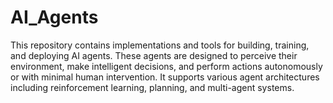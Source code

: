 # AI_Agents

This repository contains implementations and tools for building, training, and deploying AI agents. These agents are designed to perceive their environment, make intelligent decisions, and perform actions autonomously or with minimal human intervention. It supports various agent architectures including reinforcement learning, planning, and multi-agent systems.
